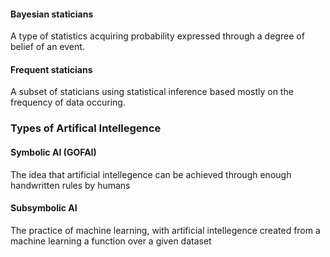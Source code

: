 #### Bayesian staticians
A type of statistics acquiring probability expressed through a degree of belief of an event. 


#### Frequent staticians
A subset of staticians using statistical inference based mostly on the frequency of data occuring. 


### Types of Artifical Intellegence

#### Symbolic AI (GOFAI)
The idea that artificial intellegence can be achieved through enough handwritten rules by humans

#### Subsymbolic AI
The practice of machine learning, with artificial intellegence created from a machine learning a function over a given dataset